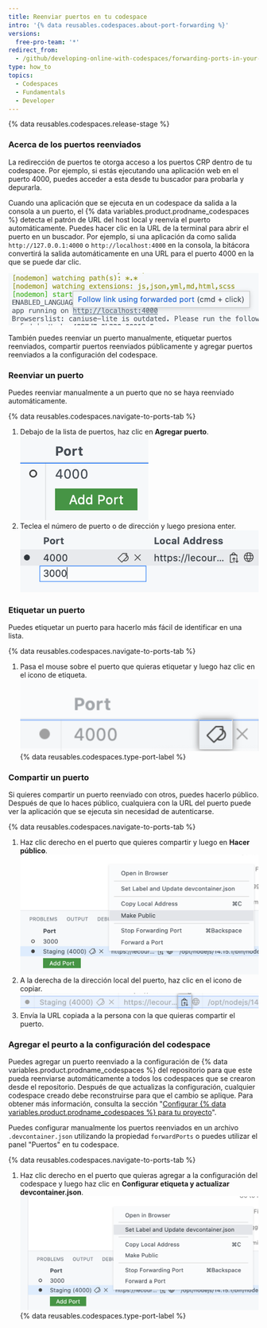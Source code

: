 ```yaml
---
title: Reenviar puertos en tu codespace
intro: '{% data reusables.codespaces.about-port-forwarding %}'
versions:
  free-pro-team: '*'
redirect_from:
  - /github/developing-online-with-codespaces/forwarding-ports-in-your-codespace
type: how_to
topics:
  - Codespaces
  - Fundamentals
  - Developer
---
```


{% data reusables.codespaces.release-stage %}

### Acerca de los puertos reenviados

La redirección de puertos te otorga acceso a los puertos CRP dentro de tu codespace. Por ejemplo, si estás ejecutando una aplicación web en el puerto 4000, puedes acceder a esta desde tu buscador para probarla y depurarla.

Cuando una aplicación que se ejecuta en un codespace da salida a la consola a un puerto, el {% data variables.product.prodname_codespaces %} detecta el patrón de URL del host local y reenvía el puerto automáticamente. Puedes hacer clic en la URL de la terminal para abrir el puerto en un buscador. Por ejemplo, si una aplicación da como salida `http://127.0.0.1:4000` o `http://localhost:4000` en la consola, la bitácora convertirá la salida automáticamente en una URL para el puerto 4000 en la que se puede dar clic.

![Reenvío automático de puertos](/assets/images/help/codespaces/automatic-port-forwarding.png)

También puedes reenviar un puerto manualmente, etiquetar puertos reenviados, compartir puertos reenviados públicamente y agregar puertos reenviados a la configuración del codespace.

### Reenviar un puerto

Puedes reenviar manualmente a un puerto que no se haya reenviado automáticamente.

{% data reusables.codespaces.navigate-to-ports-tab %}
1. Debajo de la lista de puertos, haz clic en **Agregar puerto**. ![Botón de agregar puerto](/assets/images/help/codespaces/add-port-button.png)
1. Teclea el número de puerto o de dirección y luego presiona enter. ![Botón de caja de texto para teclear el puerto](/assets/images/help/codespaces/port-number-text-box.png)

### Etiquetar un puerto

Puedes etiquetar un puerto para hacerlo más fácil de identificar en una lista.

{% data reusables.codespaces.navigate-to-ports-tab %}
1. Pasa el mouse sobre el puerto que quieras etiquetar y luego haz clic en el icono de etiqueta. ![Icono de etiqueta para el puerto](/assets/images/help/codespaces/label-icon.png)
{% data reusables.codespaces.type-port-label %}

### Compartir un puerto

Si quieres compartir un puerto reenviado con otros, puedes hacerlo público. Después de que lo haces público, cualquiera con la URL del puerto puede ver la aplicación que se ejecuta sin necesidad de autenticarse.

{% data reusables.codespaces.navigate-to-ports-tab %}
1. Haz clic derecho en el puerto que quieres compartir y luego en **Hacer público**. ![Opción para hacer el puerto público en el menú de clic derecho](/assets/images/help/codespaces/make-public-option.png)
1. A la derecha de la dirección local del puerto, haz clic en el icono de copiar. ![Copiar el icono para la URL del puerto](/assets/images/help/codespaces/copy-icon-port-url.png)
1. Envía la URL copiada a la persona con la que quieras compartir el puerto.

### Agregar el peurto a la configuración del codespace

Puedes agregar un puerto reenviado a la configuración de {% data variables.product.prodname_codespaces %} del repositorio para que este pueda reenviarse automáticamente a todos los codespaces que se crearon desde el repositorio. Después de que actualizas la configuración, cualquier codespace creado debe reconstruirse para que el cambio se aplique. Para obtener más información, consulta la sección "[Configurar {% data variables.product.prodname_codespaces %} para tu proyecto](/codespaces/setting-up-your-codespace/configuring-codespaces-for-your-project#applying-changes-to-your-configuration)".

Puedes configurar manualmente los puertos reenviados en un archivo `.devcontainer.json` utilizando la propiedad `forwardPorts` o puedes utilizar el panel "Puertos" en tu codespace.

{% data reusables.codespaces.navigate-to-ports-tab %}
1. Haz clic derecho en el puerto que quieras agregar a la configuración del codespace y luego haz clic en **Configurar etiqueta y actualizar devcontainer.json**. ![Opción para configurar una etiqueta y agregar el puerto a devcntainer.json en el menú de clic derecho](/assets/images/help/codespaces/update-devcontainer-to-add-port-option.png)
{% data reusables.codespaces.type-port-label %}

